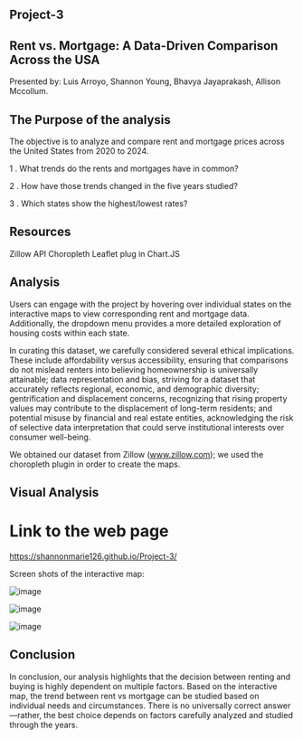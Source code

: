## Project-3

## Rent vs. Mortgage: A Data-Driven Comparison Across the USA

Presented by: Luis Arroyo, ​Shannon Young, ​Bhavya Jayaprakash, ​Allison Mccollum.

## The Purpose of the analysis ##

The objective is to analyze and compare rent and mortgage prices across the United States from 2020 to 2024.

1 . What trends do the rents and mortgages have in common?​

2 . How have those trends changed  in the five years studied?​

3 . Which states show the highest/lowest rates?

## Resources ##
Zillow API​
Choropleth Leaflet plug in​
Chart.JS

## Analysis #

Users can engage with the project by hovering over individual states on the interactive maps to view corresponding rent and mortgage data. Additionally, the dropdown menu provides a more detailed exploration of housing costs within each state.

In curating this dataset, we carefully considered several ethical implications. These include affordability versus accessibility, ensuring that comparisons do not mislead renters into believing homeownership is universally attainable; data representation and bias, striving for a dataset that accurately reflects regional, economic, and demographic diversity; gentrification and displacement concerns, recognizing that rising property values may contribute to the displacement of long-term residents; and potential misuse by financial and real estate entities, acknowledging the risk of selective data interpretation that could serve institutional interests over consumer well-being.

We obtained our dataset from Zillow (www.zillow.com); we used the choropleth plugin in order to create the maps.

## Visual Analysis  #

# Link to the web page #

https://shannonmarie126.github.io/Project-3/

Screen shots of the interactive map: 

![image](https://github.com/user-attachments/assets/28e637d6-8571-4e92-831c-934530863b00)

![image](https://github.com/user-attachments/assets/f0b9cf61-af9b-4dde-b98b-dbf39a7763cc)

![image](https://github.com/user-attachments/assets/fe403545-e806-4615-992f-155cd03ec949)


## Conclusion 

In conclusion, our analysis highlights that the decision between renting and buying is highly dependent on multiple factors. Based on the interactive map, the trend between rent vs mortgage can be studied based on individual needs and circumstances. There is no universally correct answer—rather, the best choice depends on factors carefully analyzed and studied through the years.
